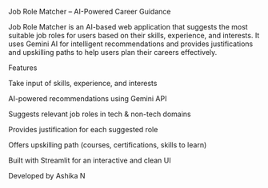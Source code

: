 Job Role Matcher – AI-Powered Career Guidance

Job Role Matcher is an AI-based web application that suggests the most suitable job roles for users based on their skills, experience, and interests.
It uses Gemini AI for intelligent recommendations and provides justifications and upskilling paths to help users plan their careers effectively.

Features

Take input of skills, experience, and interests

AI-powered recommendations using Gemini API

Suggests relevant job roles in tech & non-tech domains

Provides justification for each suggested role

Offers upskilling path (courses, certifications, skills to learn)

Built with Streamlit for an interactive and clean UI

Developed by Ashika N
